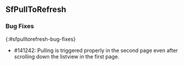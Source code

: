 ## SfPullToRefresh

### Bug Fixes
{:#sfpulltorefresh-bug-fixes}

* \#141242: Pulling is triggered properly in the second page even after scrolling down the listview in the first page.